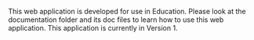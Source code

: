This web application is developed for use in Education.  Please look at the documentation folder and its doc files to learn how to use this web application. This application is currently in Version 1.
